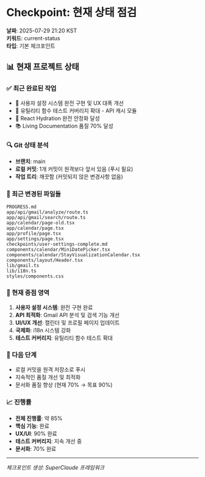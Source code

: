 # Checkpoint: 현재 상태 점검

**날짜**: 2025-07-29 21:20 KST  
**키워드**: current-status  
**타입**: 기본 체크포인트

## 📊 현재 프로젝트 상태

### ✅ 최근 완료된 작업

- 🎉 사용자 설정 시스템 완전 구현 및 UX 대폭 개선
- 🧪 유틸리티 함수 테스트 커버리지 확대 - API 캐시 모듈
- 🎯 React Hydration 완전 안정화 달성
- 📚 Living Documentation 품질 70% 달성

### 🔍 Git 상태 분석

- **브랜치**: main
- **로컬 커밋**: 1개 커밋이 원격보다 앞서 있음 (푸시 필요)
- **작업 트리**: 깨끗함 (커밋되지 않은 변경사항 없음)

### 📁 최근 변경된 파일들

```
PROGRESS.md
app/api/gmail/analyze/route.ts
app/api/gmail/search/route.ts
app/calendar/page-old.tsx
app/calendar/page.tsx
app/profile/page.tsx
app/settings/page.tsx
checkpoints/user-settings-complete.md
components/calendar/MiniDatePicker.tsx
components/calendar/StayVisualizationCalendar.tsx
components/layout/Header.tsx
lib/gmail.ts
lib/i18n.ts
styles/components.css
```

### 🎯 현재 중점 영역

1. **사용자 설정 시스템**: 완전 구현 완료
2. **API 최적화**: Gmail API 분석 및 검색 기능 개선
3. **UI/UX 개선**: 캘린더 및 프로필 페이지 업데이트
4. **국제화**: i18n 시스템 강화
5. **테스트 커버리지**: 유틸리티 함수 테스트 확대

### 🚀 다음 단계

- 로컬 커밋을 원격 저장소로 푸시
- 지속적인 품질 개선 및 최적화
- 문서화 품질 향상 (현재 70% → 목표 90%)

### 📈 진행률

- **전체 진행률**: 약 85%
- **핵심 기능**: 완료
- **UX/UI**: 90% 완료
- **테스트 커버리지**: 지속 개선 중
- **문서화**: 70% 완료

---

_체크포인트 생성: SuperClaude 프레임워크_
